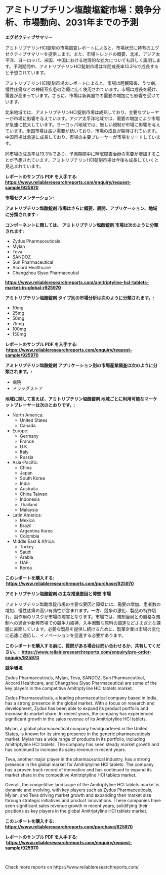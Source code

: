 <p><h1>アミトリプチリン塩酸塩錠市場：競争分析、市場動向、2031年までの予測</h1></p><p><strong>エグゼクティブサマリー</strong></p>
<p><p>アミトリプチリンHCl錠剤の市場調査レポートによると、市場状況に特有のエグゼクティブサマリーを提供します。また、市場トレンドの概要、北米、アジア太平洋、ヨーロッパ、米国、中国における地理的な拡大についても詳しく説明します。予測期間中、アミトリプチリンHCl錠剤市場は年間成長率13.3％で成長すると予想されています。</p><p>アミトリプチリンHCl錠剤市場のレポートによると、市場は睡眠障害、うつ病、慢性疼痛などの神経系疾患の治療に広く使用されています。市場は成長を続け、需要が高まっています。さらに、市場は新興国での需要の増加にも影響を受けています。</p><p>北米地域では、アミトリプチリンHCl錠剤市場は成熟しており、主要なプレーヤーが市場に影響を与えています。アジア太平洋地域では、需要の増加により市場が急速に拡大しています。ヨーロッパ地域では、厳しい規制が市場に影響を与えています。米国市場は高い需要が続いており、市場の成長が期待されています。中国市場は急速に成長しており、市場の主要プレーヤーが市場をリードしています。</p><p>同市場の成長率は13.3％であり、予測期間中に睡眠障害治療の需要が増加することが予想されています。アミトリプチリンHCl錠剤市場は今後も成長していくと見込まれています。</p></p>
<p><strong>レポートのサンプル PDF を入手する: <a href="https://www.reliableresearchreports.com/enquiry/request-sample/925970">https://www.reliableresearchreports.com/enquiry/request-sample/925970</a></strong></p>
<p><strong>市場セグメンテーション:</strong></p>
<p><strong> アミトリプチリン塩酸錠剤 市場はさらに概要、展開、アプリケーション、地域に分類されます :</strong></p>
<p><strong>コンポーネントに関しては、 アミトリプチリン塩酸錠剤 市場は次のように分類されます: &nbsp;</strong></p>
<p><ul><li>Zydus Pharmaceuticals</li><li>Mylan</li><li>Teva</li><li>SANDOZ</li><li>Sun Pharmaceutical</li><li>Accord Healthcare</li><li>Changzhou Siyao Pharmaceutial</li></ul></p>
<p><strong><a href="https://www.reliableresearchreports.com/amitriptyline-hcl-tablets-market-in-global-r925970">https://www.reliableresearchreports.com/amitriptyline-hcl-tablets-market-in-global-r925970</a></strong></p>
<p><strong> アミトリプチリン塩酸錠剤 タイプ別の市場分析は次のように分類されます。:</strong></p>
<p><ul><li>10mg</li><li>25mg</li><li>50mg</li><li>75mg</li><li>100mg</li><li>150mg</li></ul></p>
<p><strong>レポートのサンプル PDF を入手する: &nbsp;<a href="https://www.reliableresearchreports.com/enquiry/request-sample/925970">https://www.reliableresearchreports.com/enquiry/request-sample/925970</a></strong></p>
<p><strong> アミトリプチリン塩酸錠剤 アプリケーション別の市場産業調査は次のように分類されます。:</strong></p>
<p><ul><li>病院</li><li>ドラッグストア</li></ul></p>
<p><strong>地域に関して言えば、アミトリプチリン塩酸錠剤 地域ごとに利用可能なマーケットプレーヤーは次のとおりです。:</strong></p>
<p><ul>
    <li>
        North America:
        <ul>
            <li>United States</li>
            <li>Canada</li>
        </ul>
    </li>
    <li>
        Europe:
        <ul>
            <li>Germany</li>
            <li>France</li>
            <li>U.K.</li>
            <li>Italy</li>
            <li>Russia</li>
        </ul>
    </li>
    <li>
        Asia-Pacific:
        <ul>
            <li>China</li>
            <li>Japan</li>
            <li>South Korea</li>
            <li>India</li>
            <li>Australia</li>
            <li>China Taiwan</li>
            <li>Indonesia</li>
            <li>Thailand</li>
            <li>Malaysia</li>
        </ul>
    </li>
    <li>
        Latin America:
        <ul>
            <li>Mexico</li>
            <li>Brazil</li>
            <li>Argentina Korea</li>
            <li>Colombia</li>
        </ul>
    </li>
    <li>
        Middle East & Africa:
        <ul>
            <li>Turkey</li>
            <li>Saudi</li>
            <li>Arabia</li>
            <li>UAE</li>
            <li>Korea</li>
        </ul>
    </li>
    </ul></p>
<p><strong>このレポートを購入する: &nbsp;<a href="https://www.reliableresearchreports.com/purchase/925970">https://www.reliableresearchreports.com/purchase/925970</a></strong></p>
<p><strong>アミトリプチリン塩酸錠剤 の主な推進要因と障壁 市場</strong></p>
<p><p>アミトリプチリン塩酸塩錠市場の主要な要因と障壁には、需要の増加、患者数の増加、慢性疼痛の高い有効性が含まれます。一方、競争の激化、製品の特許切れ、副作用のリスクが市場の障害となります。市場では、規制当局との厳格な規制への適合や新興市場での競争力維持、入手困難な原料の調達などさまざまな課題に直面しています。必要な製品を提供し続けるために、製薬企業は市場の変化に迅速に適応し、イノベーションを促進する必要があります。</p></p>
<p><strong>このレポートを購入する前に、質問がある場合は問い合わせるか、共有してください。:&nbsp; <a href="https://www.reliableresearchreports.com/enquiry/pre-order-enquiry/925970">https://www.reliableresearchreports.com/enquiry/pre-order-enquiry/925970</a></strong></p>
<p><strong>競争環境</strong></p>
<p><p>Zydus Pharmaceuticals, Mylan, Teva, SANDOZ, Sun Pharmaceutical, Accord Healthcare, and Changzhou Siyao Pharmaceutical are some of the key players in the competitive Amitriptyline HCl tablets market.</p><p>Zydus Pharmaceuticals, a leading pharmaceutical company based in India, has a strong presence in the global market. With a focus on research and development, Zydus has been able to expand its product portfolio and increase its market share. In recent years, the company has experienced significant growth in the sales revenue of its Amitriptyline HCl tablets.</p><p>Mylan, a global pharmaceutical company headquartered in the United States, is known for its strong presence in the generic pharmaceuticals market. Mylan has a wide range of products in its portfolio, including Amitriptyline HCl tablets. The company has seen steady market growth and has continued to increase its sales revenue in recent years.</p><p>Teva, another major player in the pharmaceutical industry, has a strong presence in the global market for Amitriptyline HCl tablets. The company has a proven track record of innovation and has continued to expand its market share in the competitive Amitriptyline HCl tablets market.</p><p>Overall, the competitive landscape of the Amitriptyline HCl tablets market is dynamic and evolving, with key players such as Zydus Pharmaceuticals, Mylan, and Teva driving market growth and expanding their market size through strategic initiatives and product innovations. These companies have seen significant sales revenue growth in recent years, solidifying their positions as key players in the global Amitriptyline HCl tablets market.</p></p>
<p><strong>このレポートを購入する: &nbsp; <a href="https://www.reliableresearchreports.com/purchase/925970">https://www.reliableresearchreports.com/purchase/925970</a></strong></p>
<p><strong>レポートのサンプル PDF を入手する: &nbsp;<a href="https://www.reliableresearchreports.com/enquiry/request-sample/925970">https://www.reliableresearchreports.com/enquiry/request-sample/925970</a></strong><strong></strong></p>
<p>&nbsp;</p>
<p>Check more reports on https://www.reliableresearchreports.com/</p>